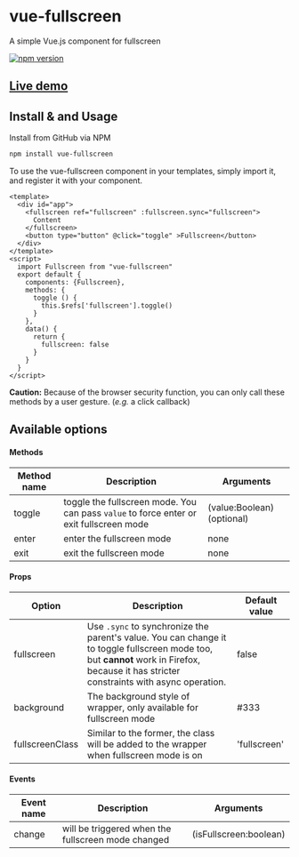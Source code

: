 # vue-fullscreen
A simple Vue.js component for fullscreen

[![npm version](https://badge.fury.io/js/vue-fullscreen.svg)](https://badge.fury.io/js/vue-fullscreen)

## [Live demo](http://mirari.github.io/vue-fullscreen/)


## Install & and Usage
Install from GitHub via NPM
```bash
npm install vue-fullscreen
```
To use the vue-fullscreen component in your templates, simply import it, and register it with your component.

```vue
<template>
  <div id="app">
    <fullscreen ref="fullscreen" :fullscreen.sync="fullscreen">
      Content
    </fullscreen>
    <button type="button" @click="toggle" >Fullscreen</button>
  </div>
</template>
<script>
  import Fullscreen from "vue-fullscreen"
  export default {
    components: {Fullscreen},
    methods: {
      toggle () {
        this.$refs['fullscreen'].toggle()
      }
    },
    data() {
      return {
        fullscreen: false
      }
    }
  }
</script>
```

**Caution:** Because of the browser security function, you can only call these methods by a user gesture. (*e.g.* a click callback)

## Available options

#### Methods

| Method name | Description                              | Arguments                 |
| ----------- | ---------------------------------------- | ------------------------- |
| toggle      | toggle the fullscreen mode. You can pass `value` to force enter or exit fullscreen mode | (value:Boolean)(optional) |
| enter       | enter the fullscreen mode               | none                      |
| exit        | exit the fullscreen mode               | none                      |

#### Props

| Option          | Description                              | Default value |
| --------------- | ---------------------------------------- | ------------- |
| fullscreen      | Use `.sync` to synchronize the parent's value. You can change it to toggle fullscreen mode too, but **cannot** work in Firefox, because it has stricter constraints with async operation.   | false         |
| background      | The background style of wrapper, only available for fullscreen mode | #333          |
| fullscreenClass | Similar to the former, the class will be added to the wrapper when fullscreen mode is on | 'fullscreen'  |

#### Events

| Event name | Description                              | Arguments              |
| ---------- | ---------------------------------------- | ---------------------- |
| change     | will be triggered when the fullscreen mode changed | (isFullscreen:boolean) |
